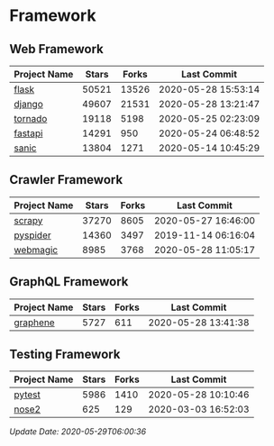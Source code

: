 # Framework

## Web Framework

| Project Name | Stars | Forks | Last Commit |
| ------------ | ----- | ----- | ----------- |
| [flask](https://github.com/pallets/flask) | 50521 | 13526 | 2020-05-28 15:53:14 |
| [django](https://github.com/django/django) | 49607 | 21531 | 2020-05-28 13:21:47 |
| [tornado](https://github.com/tornadoweb/tornado) | 19118 | 5198 | 2020-05-25 02:23:09 |
| [fastapi](https://github.com/tiangolo/fastapi) | 14291 | 950 | 2020-05-24 06:48:52 |
| [sanic](https://github.com/huge-success/sanic) | 13804 | 1271 | 2020-05-14 10:45:29 |

## Crawler Framework

| Project Name | Stars | Forks | Last Commit |
| ------------ | ----- | ----- | ----------- |
| [scrapy](https://github.com/scrapy/scrapy) | 37270 | 8605 | 2020-05-27 16:46:00 |
| [pyspider](https://github.com/binux/pyspider) | 14360 | 3497 | 2019-11-14 06:16:04 |
| [webmagic](https://github.com/code4craft/webmagic) | 8985 | 3768 | 2020-05-28 11:05:17 |

## GraphQL Framework

| Project Name | Stars | Forks | Last Commit |
| ------------ | ----- | ----- | ----------- |
| [graphene](https://github.com/graphql-python/graphene) | 5727 | 611 | 2020-05-28 13:41:38 |

## Testing Framework

| Project Name | Stars | Forks | Last Commit |
| ------------ | ----- | ----- | ----------- |
| [pytest](https://github.com/pytest-dev/pytest) | 5986 | 1410 | 2020-05-28 10:10:46 |
| [nose2](https://github.com/nose-devs/nose2) | 625 | 129 | 2020-03-03 16:52:03 |

*Update Date: 2020-05-29T06:00:36*